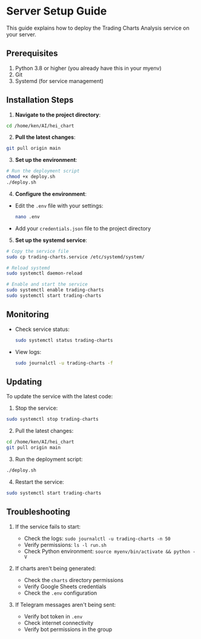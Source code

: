 # Server Setup Guide

This guide explains how to deploy the Trading Charts Analysis service on your server.

## Prerequisites

1. Python 3.8 or higher (you already have this in your myenv)
2. Git
3. Systemd (for service management)

## Installation Steps

1. **Navigate to the project directory**:
```bash
cd /home/ken/AI/hei_chart
```

2. **Pull the latest changes**:
```bash
git pull origin main
```

3. **Set up the environment**:
```bash
# Run the deployment script
chmod +x deploy.sh
./deploy.sh
```

4. **Configure the environment**:
- Edit the `.env` file with your settings:
  ```bash
  nano .env
  ```
- Add your `credentials.json` file to the project directory

5. **Set up the systemd service**:
```bash
# Copy the service file
sudo cp trading-charts.service /etc/systemd/system/

# Reload systemd
sudo systemctl daemon-reload

# Enable and start the service
sudo systemctl enable trading-charts
sudo systemctl start trading-charts
```

## Monitoring

- Check service status:
  ```bash
  sudo systemctl status trading-charts
  ```

- View logs:
  ```bash
  sudo journalctl -u trading-charts -f
  ```

## Updating

To update the service with the latest code:

1. Stop the service:
```bash
sudo systemctl stop trading-charts
```

2. Pull the latest changes:
```bash
cd /home/ken/AI/hei_chart
git pull origin main
```

3. Run the deployment script:
```bash
./deploy.sh
```

4. Restart the service:
```bash
sudo systemctl start trading-charts
```

## Troubleshooting

1. If the service fails to start:
   - Check the logs: `sudo journalctl -u trading-charts -n 50`
   - Verify permissions: `ls -l run.sh`
   - Check Python environment: `source myenv/bin/activate && python -V`

2. If charts aren't being generated:
   - Check the `charts` directory permissions
   - Verify Google Sheets credentials
   - Check the `.env` configuration

3. If Telegram messages aren't being sent:
   - Verify bot token in `.env`
   - Check internet connectivity
   - Verify bot permissions in the group 